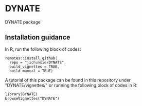 # DYNATE
DYNATE package


## Installation guidance
In R, run the following block of codes:

```{r, include = FALSE}
remotes::install_github(
  repo = "jichunxie/DYNATE",
  build_vignettes = TRUE,
  build_manual = TRUE)
```


A tutorial of this package can be found in this repository under "DYNATE/vignettes/" or running the following block of codes in R:

```{r, include = FALSE}
library(DYNATE)
browseVignettes("DYNATE")
```
